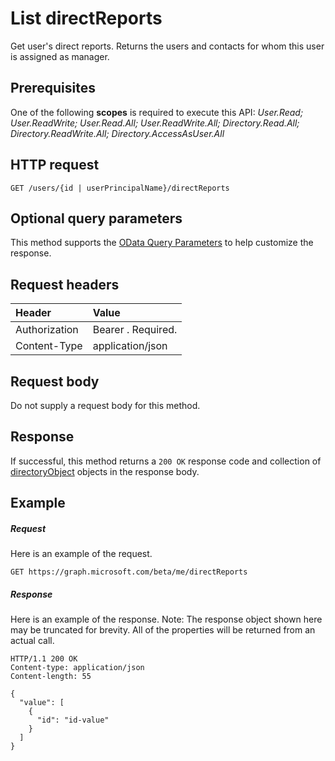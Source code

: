 # List directReports

Get user's direct reports. Returns the users and contacts for whom this user is assigned as manager.
## Prerequisites
One of the following **scopes** is required to execute this API: 
*User.Read; User.ReadWrite; User.Read.All; User.ReadWrite.All; Directory.Read.All; Directory.ReadWrite.All; Directory.AccessAsUser.All*

## HTTP request
<!-- { "blockType": "ignored" } -->
```http
GET /users/{id | userPrincipalName}/directReports
```
## Optional query parameters
This method supports the [OData Query Parameters](http://developer.microsoft.com/en-us/graph/docs/overview/query_parameters) to help customize the response.
## Request headers
| Header       | Value|
|:-----------|:------|
| Authorization  | Bearer <token>. Required.  |
| Content-Type   | application/json  | 

## Request body
Do not supply a request body for this method.
## Response
If successful, this method returns a `200 OK` response code and collection of [directoryObject](../resources/directoryobject.md) objects in the response body.
## Example
##### Request
Here is an example of the request.
<!-- {
  "blockType": "request",
  "name": "get_directreports"
}-->
```http
GET https://graph.microsoft.com/beta/me/directReports
```
##### Response
Here is an example of the response. Note: The response object shown here may be truncated for brevity. All of the properties will be returned from an actual call.
<!-- {
  "blockType": "response",
  "truncated": true,
  "@odata.type": "microsoft.graph.directoryObject",
  "isCollection": true
} -->
```http
HTTP/1.1 200 OK
Content-type: application/json
Content-length: 55

{
  "value": [
    {
      "id": "id-value"
    }
  ]
}
```

<!-- uuid: 8fcb5dbc-d5aa-4681-8e31-b001d5168d79
2015-10-25 14:57:30 UTC -->
<!-- {
  "type": "#page.annotation",
  "description": "List directReports",
  "keywords": "",
  "section": "documentation",
  "tocPath": ""
}-->